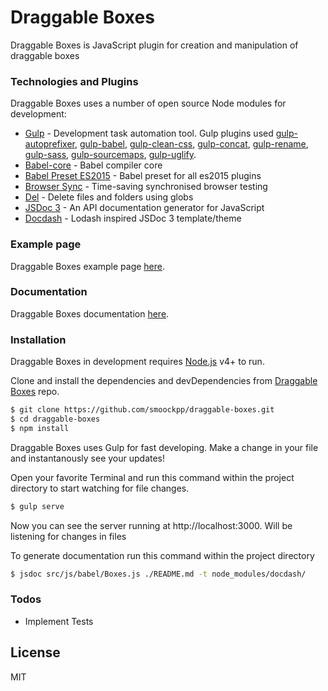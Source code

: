 # Draggable Boxes

Draggable Boxes is JavaScript plugin for creation and manipulation of draggable boxes

### Technologies and Plugins

Draggable Boxes uses a number of open source Node modules for development:

* [Gulp](https://gulpjs.com/) - Development task automation tool. Gulp plugins used [gulp-autoprefixer](https://github.com/sindresorhus/gulp-autoprefixer), [gulp-babel](https://github.com/babel/gulp-babel), [gulp-clean-css](https://github.com/scniro/gulp-clean-css), [gulp-concat](https://github.com/contra/gulp-concat), [gulp-rename](https://github.com/hparra/gulp-rename), [gulp-sass](https://github.com/dlmanning/gulp-sass), [gulp-sourcemaps](https://github.com/gulp-sourcemaps/gulp-sourcemaps), [gulp-uglify](https://github.com/terinjokes/gulp-uglify).
* [Babel-core](https://github.com/babel/babel/tree/master/packages/babel-core) - Babel compiler core
* [Babel Preset ES2015](https://www.npmjs.com/package/babel-preset-es2015) - Babel preset for all es2015 plugins
* [Browser Sync](https://www.browsersync.io/) - Time-saving synchronised browser testing
* [Del](https://www.npmjs.com/package/del) - Delete files and folders using globs
* [JSDoc 3](https://github.com/jsdoc3/jsdoc) - An API documentation generator for JavaScript
* [Docdash](https://github.com/clenemt/docdash) - Lodash inspired JSDoc 3 template/theme

### Example page
Draggable Boxes example page [here](https://smoockpp.github.io/draggable-boxes/dist/).

### Documentation
Draggable Boxes documentation [here](https://smoockpp.github.io/draggable-boxes/out/).

### Installation

Draggable Boxes in development requires [Node.js](https://nodejs.org/) v4+ to run.

Clone and install the dependencies and devDependencies from [Draggable Boxes](https://github.com/smoockpp/draggable-boxes) repo.

```sh
$ git clone https://github.com/smoockpp/draggable-boxes.git
$ cd draggable-boxes
$ npm install
```

Draggable Boxes uses Gulp for fast developing.
Make a change in your file and instantanously see your updates!

Open your favorite Terminal and run this command within the project directory to start watching for file changes.

```sh
$ gulp serve
```
Now you can see the server running at http://localhost:3000. Will be listening for changes in files

To generate documentation run this command within the project directory
```sh
$ jsdoc src/js/babel/Boxes.js ./README.md -t node_modules/docdash/
```



### Todos

 - Implement Tests

License
----

MIT

